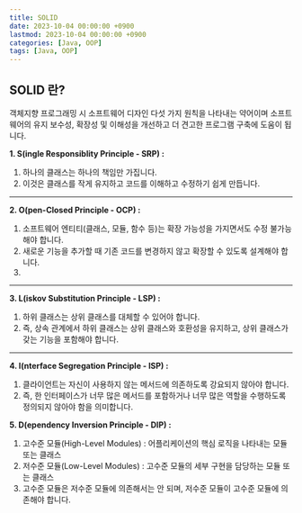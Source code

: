 ```yaml
---
title: SOLID
date: 2023-10-04 00:00:00 +0900
lastmod: 2023-10-04 00:00:00 +0900
categories: [Java, OOP]
tags: [Java, OOP]
---
```


## SOLID 란?

객체지향 프로그래밍 시 소프트웨어 디자인 다섯 가지 원칙을 나타내는 약어이며 소프트웨어의 유지 보수성, 확장성 및 이해성을 개선하고 더 견고한 프로그램 구축에 도움이 됩니다.

**1. S(ingle Responsiblity Principle - SRP) :**

1.  하나의 클래스는 하나의 책임만 가집니다.
2.  이것은 클래스를 작게 유지하고 코드를 이해하고 수정하기 쉽게 만듭니다.

---

**2. O(pen-Closed Principle - OCP) :**

1.  소프트웨어 엔티티(클래스, 모듈, 함수 등)는 확장 가능성을 가지면서도 수정 불가능해야 합니다.
2.  새로운 기능을 추가할 때 기존 코드를 변경하지 않고 확장할 수 있도록 설계해야 합니다.
3.

---

**3. L(iskov Substitution Principle - LSP) :**

1.  하위 클래스는 상위 클래스를 대체할 수 있어야 합니다.
2.  즉, 상속 관계에서 하위 클래스는 상위 클래스와 호환성을 유지하고, 상위 클래스가 갖는 기능을 포함해야 합니다.

---

**4. I(nterface Segregation Principle - ISP) :**

1.  클라이언트는 자신이 사용하지 않는 메서드에 의존하도록 강요되지 않아야 합니다.
2.  즉, 한 인터페이스가 너무 많은 메서드를 포함하거나 너무 많은 역할을 수행하도록 정의되지 않아야 함을 의미합니다.

**5. D(ependency Inversion Principle - DIP) :**

1.  고수준 모듈(High-Level Modules) : 어플리케이션의 핵심 로직을 나타내는 모듈 또는 클래스
2.  저수준 모듈(Low-Level Modules) : 고수준 모듈의 세부 구현을 담당하는 모듈 또는 클래스
3.  고수준 모듈은 저수준 모듈에 의존해서는 안 되며, 저수준 모듈이 고수준 모듈에 의존해야 합니다.
